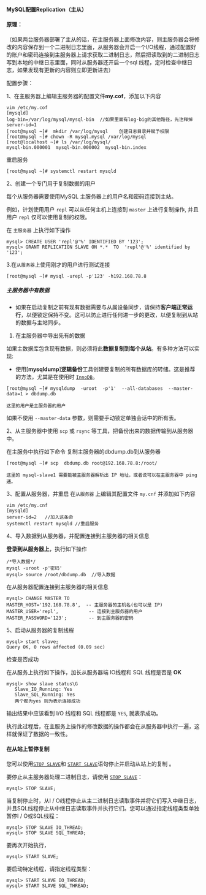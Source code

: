 #### MySQL配置Replication（主从）

#### 原理：

（如果两台服务器部署了主从的话，在主服务器上面修改内容，则主服务器会将修改的内容保存到一个二进制日志里面，从服务器会开启一个I/O线程，通过配置好的账户和密码连接到主服务器上请求获取二进制日志，然后把读取到的二进制日志写到本地的中继日志里面，同时从服务器还开启一个sql 线程，定时检查中继日志，如果发现有更新的内容则立即更新进去）

配置步骤：

1、在主服务器上编辑主服务器的配置文件**my.cof**，添加以下内容

```
vim /etc/my.cof
[mysqld]
log-bin=/var/log/mysql/mysql-bin  //如果里面有log-big的其他路径，先注释掉
server-id=1
[root@mysql ~]#  mkdir /var/log/mysql    创建日志目录并赋予权限
[root@mysql ~]# chown -R mysql.mysql /var/log/mysql
[root@localhost ~]# ls /var/log/mysql/
mysql-bin.000001  mysql-bin.000002  mysql-bin.index
```



重启服务

```
[root@mysql ~]# systemctl restart mysqld
```

2、创建一个专门用于复制数据的用户

每个从服务器需要使用MySQL 主服务器上的用户名和密码连接到主站。

例如，计划使用用户 `repl` 可以从任何主机上连接到 `master` 上进行复制操作, 并且用户 `repl` 仅可以使用复制的权限。

在 `主服务器` 上执行如下操作

```
mysql> CREATE USER 'repl'@'%' IDENTIFIED BY '123'; 
mysql> GRANT REPLICATION SLAVE ON *.*  TO  'repl'@'%' identified by '123';
```

3.在`从服务器`上使用刚才的用户进行测试连接

```
[root@mysql ~]# mysql -urepl -p'123' -h192.168.78.8
```

##### 主服务器中有数据

- 如果在启动复制之前有现有数据需要与从属设备同步，请保持**客户端正常运行**，以便锁定保持不变。这可以防止进行任何进一步的更改，以便复制到从站的数据与主站同步。

1. 在主服务器中导出先有的数据

如果主数据库包含现有数据，则必须将此**数据复制到每个从站**。有多种方法可以实现:

- 使用[**mysqldump**]**逻辑备份**工具创建要复制的所有数据库的转储。这是推荐的方法，尤其是在使用时 [`InnoDB`](https://links.jianshu.com/go?to=https%3A%2F%2Fdev.mysql.com%2Fdoc%2Frefman%2F5.7%2Fen%2Finnodb-storage-engine.html)。

```
[root@mysql ~]# mysqldump  -uroot  -p'1'  --all-databases  --master-data=1 > dbdump.db

这里的用户是主服务器的用户
```

如果不使用 `--master-data` 参数，则需要手动锁定单独会话中的所有表。

2、从主服务器中使用 `scp` 或 `rsync` 等工具，把备份出来的数据传输到从服务器中。

在主服务中执行如下命令      复制主服务器的dbdump.db到从服务器

```
[root@mysql ~]# scp  dbdump.db root@192.168.78.8:/root/

这里的 mysql-slave1 需要能被主服务器解析出 IP 地址，或者说可以在主服务器中 ping 通。
```

3、配置从服务器，并重启
在`从服务器` 上编辑其配置文件 `my.cnf` 并添加如下内容

```
vim /etc/my.cnf
[mysqld]
server-id=2   //加入这条命
systemctl restart mysqld //重启服务
```

4、导入数据到从服务器，并配置连接到主服务器的相关信息

**登录到从服务器上**，执行如下操作

```
/*导入数据*/
mysql -uroot -p'密码'
mysql> source /root/dbdump.db  //导入数据
```

在从服务器配置连接到主服务器的相关信息

```
mysql> CHANGE MASTER TO
MASTER_HOST='192.168.78.8',  -- 主服务器的主机名(也可以是 IP) 
MASTER_USER='repl',           -- 连接到主服务器的用户
MASTER_PASSWORD='123';        -- 到主服务器的密码
```

5、启动从服务器的复制线程

```
mysql> start slave;
Query OK, 0 rows affected (0.09 sec)
```

检查是否成功

在从服务上执行如下操作，加长从服务器端 IO线程和 SQL 线程是否是  **OK**

```
mysql> show slave status\G
   Slave_IO_Running: Yes    
   Slave_SQL_Running: Yes
   两个都为yes 则为表示连接成功
```

输出结果中应该看到 I/O 线程和 SQL 线程都是 `YES`, 就表示成功。

执行此过程后，在主服务上操作的修改数据的操作都会在从服务器中执行一遍，这样就保证了数据的一致性。

#### 在从站上暂停复制

您可以使用[`STOP SLAVE`](https://links.jianshu.com/go?to=https%3A%2F%2Fdev.mysql.com%2Fdoc%2Frefman%2F5.7%2Fen%2Fstop-slave.html)和 [`START SLAVE`](https://links.jianshu.com/go?to=https%3A%2F%2Fdev.mysql.com%2Fdoc%2Frefman%2F5.7%2Fen%2Fstart-slave.html)语句停止并启动从站上的复制 。

要停止从主服务器处理二进制日志，请使用 [`STOP SLAVE`](https://links.jianshu.com/go?to=https%3A%2F%2Fdev.mysql.com%2Fdoc%2Frefman%2F5.7%2Fen%2Fstop-slave.html)：

```
mysql> STOP SLAVE;
```

当复制停止时，从I / O线程停止从主二进制日志读取事件并将它们写入中继日志，并且SQL线程停止从中继日志读取事件并执行它们。您可以通过指定线程类型单独暂停I / O或SQL线程：

```
mysql> STOP SLAVE IO_THREAD;
mysql> STOP SLAVE SQL_THREAD;
```

要再次开始执行，

```
mysql> START SLAVE;
```

要启动特定线程，请指定线程类型：

```
mysql> START SLAVE IO_THREAD;
mysql> START SLAVE SQL_THREAD;
```

